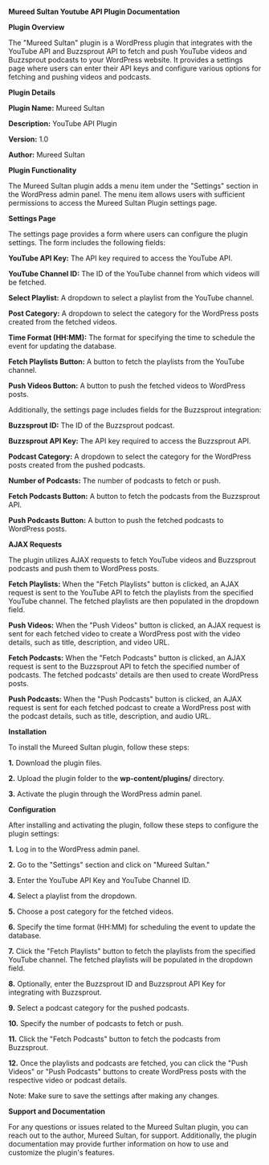 **Mureed Sultan Youtube API Plugin Documentation**

**Plugin Overview**

The "Mureed Sultan" plugin is a WordPress plugin that integrates with the YouTube API and Buzzsprout API to fetch and push YouTube videos and Buzzsprout podcasts to your WordPress website. It provides a settings page where users can enter their API keys and configure various options for fetching and pushing videos and podcasts.

**Plugin Details**

**Plugin Name:** Mureed Sultan

**Description:** YouTube API Plugin

**Version:** 1.0

**Author:** Mureed Sultan


**Plugin Functionality**

The Mureed Sultan plugin adds a menu item under the "Settings" section in the WordPress admin panel. The menu item allows users with sufficient permissions to access the Mureed Sultan Plugin settings page.


**Settings Page**

The settings page provides a form where users can configure the plugin settings. The form includes the following fields:


**YouTube API Key:** The API key required to access the YouTube API.

**YouTube Channel ID:** The ID of the YouTube channel from which videos will be fetched.

**Select Playlist:** A dropdown to select a playlist from the YouTube channel.

**Post Category:** A dropdown to select the category for the WordPress posts created from the fetched videos.

**Time Format (HH:MM):** The format for specifying the time to schedule the event for updating the database.

**Fetch Playlists Button:** A button to fetch the playlists from the YouTube channel.

**Push Videos Button:** A button to push the fetched videos to WordPress posts.


Additionally, the settings page includes fields for the Buzzsprout integration:


**Buzzsprout ID:** The ID of the Buzzsprout podcast.

**Buzzsprout API Key:** The API key required to access the Buzzsprout API.

**Podcast Category:** A dropdown to select the category for the WordPress posts created from the pushed podcasts.

**Number of Podcasts:** The number of podcasts to fetch or push.

**Fetch Podcasts Button:** A button to fetch the podcasts from the Buzzsprout API.

**Push Podcasts Button:** A button to push the fetched podcasts to WordPress posts.


**AJAX Requests**

The plugin utilizes AJAX requests to fetch YouTube videos and Buzzsprout podcasts and push them to WordPress posts.

**Fetch Playlists:** When the "Fetch Playlists" button is clicked, an AJAX request is sent to the YouTube API to fetch the playlists from the specified YouTube channel. The fetched playlists are then populated in the dropdown field.

**Push Videos:** When the "Push Videos" button is clicked, an AJAX request is sent for each fetched video to create a WordPress post with the video details, such as title, description, and video URL.

**Fetch Podcasts:** When the "Fetch Podcasts" button is clicked, an AJAX request is sent to the Buzzsprout API to fetch the specified number of podcasts. The fetched podcasts' details are then used to create WordPress posts.

**Push Podcasts:** When the "Push Podcasts" button is clicked, an AJAX request is sent for each fetched podcast to create a WordPress post with the podcast details, such as title, description, and audio URL.


**Installation**

To install the Mureed Sultan plugin, follow these steps:

**1.** Download the plugin files.

**2.** Upload the plugin folder to the **wp-content/plugins/** directory.

**3.** Activate the plugin through the WordPress admin panel.


**Configuration**

After installing and activating the plugin, follow these steps to configure the plugin settings:

**1.** Log in to the WordPress admin panel.

**2.** Go to the "Settings" section and click on "Mureed Sultan."

**3.** Enter the YouTube API Key and YouTube Channel ID.

**4.** Select a playlist from the dropdown.

**5.** Choose a post category for the fetched videos.

**6.** Specify the time format (HH:MM) for scheduling the event to update the database.

**7.** Click the "Fetch Playlists" button to fetch the playlists from the specified YouTube channel. The fetched playlists will be populated in the dropdown field.

**8.** Optionally, enter the Buzzsprout ID and Buzzsprout API Key for integrating with Buzzsprout.

**9.** Select a podcast category for the pushed podcasts.

**10.** Specify the number of podcasts to fetch or push.

**11.** Click the "Fetch Podcasts" button to fetch the podcasts from Buzzsprout.

**12.** Once the playlists and podcasts are fetched, you can click the "Push Videos" or "Push Podcasts" buttons to create WordPress posts with the respective video or podcast details.

Note: Make sure to save the settings after making any changes.

**Support and Documentation**

For any questions or issues related to the Mureed Sultan plugin, you can reach out to the author, Mureed Sultan, for support. Additionally, the plugin documentation may provide further information on how to use and customize the plugin's features.
